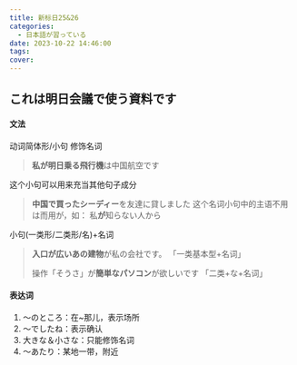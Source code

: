 ```yaml
---
title: 新标日25&26
categories:
  - 日本語が習っている
date: 2023-10-22 14:46:00
tags:
cover:
---
```


## これは明日会議で使う資料です

#### 文法

动词简体形/小句 修饰名词

> **私が明日乗る飛行機**は中国航空です

这个小句可以用来充当其他句子成分

> **中国で買ったシーディー**を友達に貸しました
> 这个名词小句中的主语不用は而用が，如：
> 私**が**知らない人から

小句(一类形/二类形/名)+名词

> **入口が広いあの建物**が私の会社です。
> 「一类基本型+名词」
>
> 操作「そうさ」が**簡単なパソコン**が欲しいです
> 「二类+な+名词」

#### 表达词

1. ～のところ：在~那儿，表示场所
2. ～でしたね：表示确认
3. 大きな＆小さな：只能修饰名词
4. ～あたり：某地一带，附近

